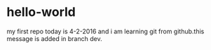 # hello-world
my first repo
today is 4-2-2016
and i am learning git from github.this message is added in branch dev.
